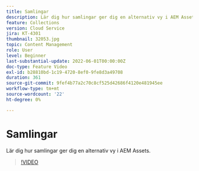 ```yaml
---
title: Samlingar
description: Lär dig hur samlingar ger dig en alternativ vy i AEM Assets.
feature: Collections
version: Cloud Service
jira: KT-4301
thumbnail: 32053.jpg
topic: Content Management
role: User
level: Beginner
last-substantial-update: 2022-06-01T00:00:00Z
doc-type: Feature Video
exl-id: b28810bd-1c19-4720-8ef0-9fe8d3a49708
duration: 361
source-git-commit: 9fef4b77a2c70c8cf525d42686f4120e481945ee
workflow-type: tm+mt
source-wordcount: '22'
ht-degree: 0%

---
```


# Samlingar

Lär dig hur samlingar ger dig en alternativ vy i AEM Assets.

>[!VIDEO](https://video.tv.adobe.com/v/32053?quality=12&learn=on)
